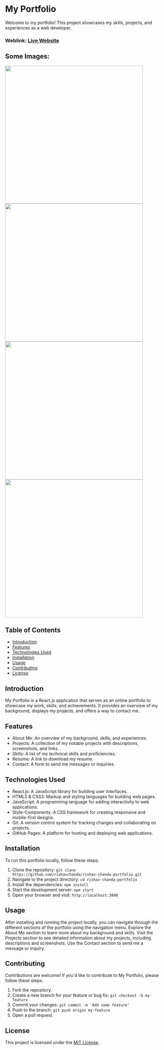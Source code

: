 # My Portfolio
Welcome to my portfolio! This project showcases my skills, projects, and experiences as a web developer.

### Weblink: [Live Website](https://rishavchanda.netlify.app)
## Some Images:
<img width="450px;" src="https://fra.cloud.appwrite.io/v1/storage/buckets/68347d8e000a8be1e109/files/6866a7e7003b32ac01b7/view?project=68347d5d000aff536028&mode=admin"/>
<img width="450px;" src="https://fra.cloud.appwrite.io/v1/storage/buckets/68347d8e000a8be1e109/files/6866a7ef003bc5fc04d4/view?project=68347d5d000aff536028&mode=admin"/>
<img width="450px;" src="https://fra.cloud.appwrite.io/v1/storage/buckets/68347d8e000a8be1e109/files/6866a7fc00322079d396/view?project=68347d5d000aff536028&mode=admin"/>
<img width="450px;" src="https://fra.cloud.appwrite.io/v1/storage/buckets/68347d8e000a8be1e109/files/6866a809000e89ca5416/view?project=68347d5d000aff536028&mode=admin"/>


## Table of Contents
- [Introduction](#introduction)
- [Features](#features)
- [Technologies Used](#technologies-used)
- [Installation](#installation)
- [Usage](#usage)
- [Contributing](#contributing)
- [License](#license)

## Introduction
My Portfolio is a React.js application that serves as an online portfolio to showcase my work, skills, and achievements. It provides an overview of my background, displays my projects, and offers a way to contact me.

## Features
- About Me: An overview of my background, skills, and experiences.
- Projects: A collection of my notable projects with descriptions, screenshots, and links.
- Skills: A list of my technical skills and proficiencies.
- Resume: A link to download my resume.
- Contact: A form to send me messages or inquiries.

## Technologies Used
- React.js: A JavaScript library for building user interfaces.
- HTML5 & CSS3: Markup and styling languages for building web pages.
- JavaScript: A programming language for adding interactivity to web applications.
- Style-Components: A CSS framework for creating responsive and mobile-first designs.
- Git: A version control system for tracking changes and collaborating on projects.
- GitHub Pages: A platform for hosting and deploying web applications.

## Installation
To run this portfolio locally, follow these steps:

1. Clone the repository: `git clone https://github.com/rishavchanda/rishav-chanda-portfolio.git`
2. Navigate to the project directory: `cd rishav-chanda-portfolio`
3. Install the dependencies: `npm install`
4. Start the development server: `npm start`
5. Open your browser and visit: `http://localhost:3000`

## Usage
After installing and running the project locally, you can navigate through the different sections of the portfolio using the navigation menu. Explore the About Me section to learn more about my background and skills. Visit the Projects section to see detailed information about my projects, including descriptions and screenshots. Use the Contact section to send me a message or inquiry.

## Contributing
Contributions are welcome! If you'd like to contribute to My Portfolio, please follow these steps:

1. Fork the repository.
2. Create a new branch for your feature or bug fix: `git checkout -b my-feature`
3. Commit your changes: `git commit -m 'Add some feature'`
4. Push to the branch: `git push origin my-feature`
5. Open a pull request.

## License
This project is licensed under the [MIT License](LICENSE).
